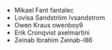 - Mikael Fant fantalec
- Lovisa Sandström lvsandstrom 
- Owen Kraus owenboy9
- Erik Cronqvist axelmartini
- Zeinab Ibrahim Zeinab-I86
